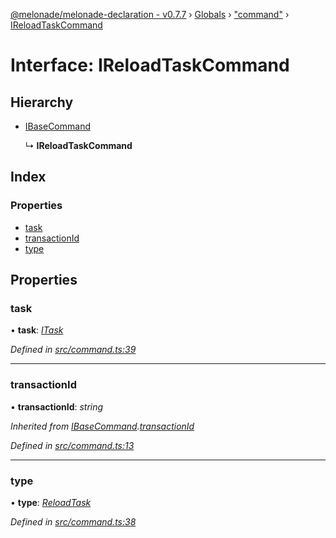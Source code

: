 [@melonade/melonade-declaration - v0.7.7](../README.md) › [Globals](../globals.md) › ["command"](../modules/_command_.md) › [IReloadTaskCommand](_command_.ireloadtaskcommand.md)

# Interface: IReloadTaskCommand

## Hierarchy

* [IBaseCommand](_command_.ibasecommand.md)

  ↳ **IReloadTaskCommand**

## Index

### Properties

* [task](_command_.ireloadtaskcommand.md#task)
* [transactionId](_command_.ireloadtaskcommand.md#transactionid)
* [type](_command_.ireloadtaskcommand.md#type)

## Properties

###  task

• **task**: *[ITask](_task_.itask.md)*

*Defined in [src/command.ts:39](https://github.com/devit-tel/melonade-declaration/blob/3679b49/src/command.ts#L39)*

___

###  transactionId

• **transactionId**: *string*

*Inherited from [IBaseCommand](_command_.ibasecommand.md).[transactionId](_command_.ibasecommand.md#transactionid)*

*Defined in [src/command.ts:13](https://github.com/devit-tel/melonade-declaration/blob/3679b49/src/command.ts#L13)*

___

###  type

• **type**: *[ReloadTask](../enums/_command_.commandtypes.md#reloadtask)*

*Defined in [src/command.ts:38](https://github.com/devit-tel/melonade-declaration/blob/3679b49/src/command.ts#L38)*
